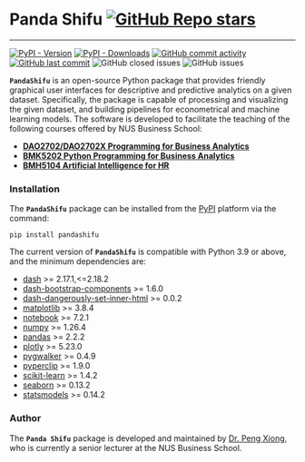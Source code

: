 # Panda Shifu [![GitHub Repo stars](https://img.shields.io/github/stars/XiongPengNUS/PandaShifu)](https://github.com/XiongPengNUS/PandaShifu/stargazers)

---

[![PyPI - Version](https://img.shields.io/pypi/v/pandashifu)](https://pypi.org/project/pandashifu/) [![PyPI - Downloads](https://img.shields.io/pypi/dd/pandashifu)](https://pypi.org/project/pandashifu/) [![GitHub commit activity](https://img.shields.io/github/commit-activity/m/XiongPengNUS/PandaShifu)](https://github.com/XiongPengNUS/PandaShifu/graphs/commit-activity) [![GitHub last commit](https://img.shields.io/github/last-commit/XiongPengNUS/PandaShifu)](https://github.com/XiongPengNUS/PandaShifu/graphs/commit-activity) ![GitHub closed issues](https://img.shields.io/github/issues-closed/XiongPengNUS/PandaShifu) ![GitHub issues](https://img.shields.io/github/issues-raw/XiongPengNUS/PandaShifu)

**```PandaShifu```** is an open-source Python package that provides friendly graphical user interfaces for descriptive and predictive analytics on a given dataset. Specifically, the package is capable of processing and visualizing the given dataset, and building pipelines for econometrical and machine learning models. The software is developed to facilitate the teaching of the following courses offered by NUS Business School:

- [**DAO2702/DAO2702X Programming for Business Analytics**](https://nusmods.com/courses/DAO2702/programming-for-business-analytics)
- [**BMK5202 Python Programming for Business Analytics**](https://nusmods.com/courses/BMK5202/python-programming-for-business-analytics)
- [**BMH5104 Artificial Intelligence for HR**](https://nusmods.com/courses/BMH5104/artificial-intelligence-for-hr)

### Installation

The **```PandaShifu```** package can be installed from the [PyPI](https://pypi.org/project/pandashifu/) platform via the command:

```
pip install pandashifu
```

The current version of **```PandaShifu```** is compatible with Python 3.9 or above, and the minimum dependencies are:

- [dash](https://dash.plotly.com/) >= 2.17.1,<=2.18.2
- [dash-bootstrap-components](https://dash-bootstrap-components.opensource.faculty.ai/) >= 1.6.0
- [dash-dangerously-set-inner-html](https://github.com/plotly/dash-dangerously-set-inner-html) >= 0.0.2
- [matplotlib](https://matplotlib.org/) >= 3.8.4
- [notebook](https://jupyter.org/) >= 7.2.1
- [numpy](https://numpy.org/) >= 1.26.4
- [pandas](https://pandas.pydata.org/) >= 2.2.2
- [plotly](https://plotly.com/) >= 5.23.0
- [pygwalker](https://kanaries.net/pygwalker) >= 0.4.9
- [pyperclip](https://pyperclip.readthedocs.io/en/latest/) >= 1.9.0
- [scikit-learn](https://scikit-learn.org/stable/) >= 1.4.2
- [seaborn](https://seaborn.pydata.org/) >= 0.13.2
- [statsmodels](https://www.statsmodels.org/stable/index.html) >= 0.14.2

### Author
The **```Panda Shifu```** package is developed and maintained by [Dr. Peng Xiong](https://discovery.nus.edu.sg/11338-peng-xiong), who is currently a senior lecturer at the NUS Business School.
